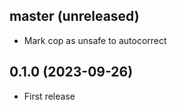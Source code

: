 ## master (unreleased)

- Mark cop as unsafe to autocorrect

## 0.1.0 (2023-09-26)

- First release
